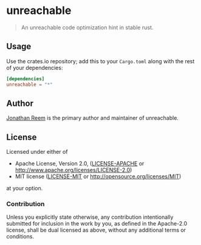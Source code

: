 # unreachable

> An unreachable code optimization hint in stable rust.

## Usage

Use the crates.io repository; add this to your `Cargo.toml` along
with the rest of your dependencies:

```toml
[dependencies]
unreachable = "*"
```

## Author

[Jonathan Reem](https://medium.com/@jreem) is the primary author and maintainer of unreachable.

## License

Licensed under either of

 * Apache License, Version 2.0, ([LICENSE-APACHE](LICENSE-APACHE) or http://www.apache.org/licenses/LICENSE-2.0)
 * MIT license ([LICENSE-MIT](LICENSE-MIT) or http://opensource.org/licenses/MIT)

at your option.

### Contribution

Unless you explicitly state otherwise, any contribution intentionally
submitted for inclusion in the work by you, as defined in the Apache-2.0
license, shall be dual licensed as above, without any additional terms or
conditions.
